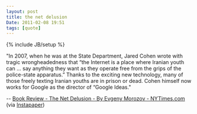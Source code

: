 ```yaml
---
layout: post
title: the net delusion
Date: 2011-02-08 19:51
tags: [quote]
---
```

{% include JB/setup %} 

"In 2007, when he was at the State Department, Jared Cohen wrote with tragic wrongheadedness that “the Internet is a place where Iranian youth can … say anything they want as they operate free from the grips of the police-state apparatus.” Thanks to the exciting new technology, many of those freely texting Iranian youths are in prison or dead. Cohen himself now works for Google as the director of “Google Ideas."

-- [Book Review - The Net Delusion - By Evgeny Morozov - NYTimes.com](http://www.nytimes.com/2011/02/06/books/review/Siegel-t.html?nl=books&emc=booksupdateema3&pagewanted=print) (via [Instapaper](http://www.instapaper.com/))
